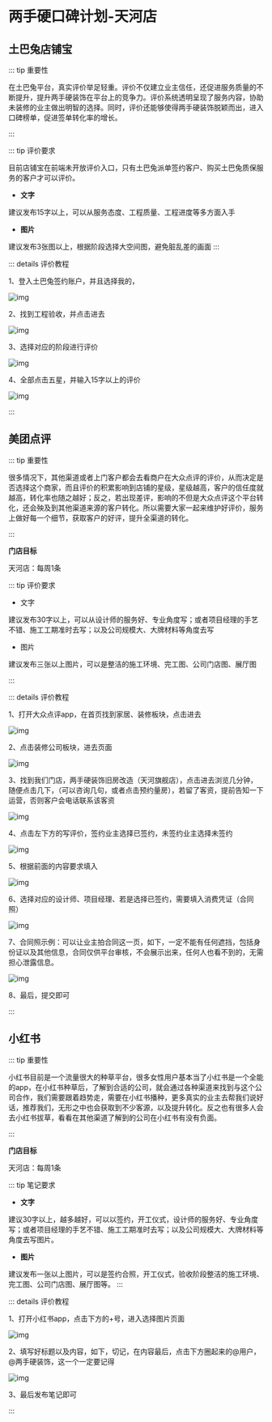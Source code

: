 # 两手硬口碑计划-天河店

 

## 土巴兔店铺宝

::: tip 重要性

在土巴兔平台，真实评价举足轻重。评价不仅建立业主信任，还促进服务质量的不断提升，提升两手硬装饰在平台上的竞争力。评价系统透明呈现了服务内容，协助未装修的业主做出明智的选择。同时，评价还能够使得两手硬装饰脱颖而出，进入口碑榜单，促进签单转化率的增长。

:::

::: tip 评价要求

目前店铺宝在前端未开放评价入口，只有土巴兔派单签约客户、购买土巴兔质保服务的客户才可以评价。

- **文字**

建议发布15字以上，可以从服务态度、工程质量、工程进度等多方面入手

- **图片**

建议发布3张图以上，根据阶段选择大空间图，避免脏乱差的画面
:::

::: details 评价教程

1、登入土巴兔签约账户，并且选择我的，

![img](img/wps14.jpg) 

 

2、找到工程验收，并点击进去

![img](img/wps15.jpg) 

3、选择对应的阶段进行评价

![img](img/wps16.jpg) 

4、全部点击五星，并输入15字以上的评价

![img](img/wps17.jpg) 

:::

 



## 美团点评

::: tip 重要性

很多情况下，其他渠道或者上门客户都会去看商户在大众点评的评价，从而决定是否选择这个商家，而且评价的积累影响到店铺的星级，星级越高，客户的信任度就越高，转化率也随之越好；反之，若出现差评，影响的不但是大众点评这个平台转化，还会殃及到其他渠道来源的客户转化。所以需要大家一起来维护好评价，服务上做好每一个细节，获取客户的好评，提升全渠道的转化。

:::

 **门店目标**

天河店：每周1条

::: tip 评价要求

- 文字

建议发布30字以上，可以从设计师的服务好、专业角度写；或者项目经理的手艺不错、施工工期准时去写；以及公司规模大、大牌材料等角度去写

- 图片

建议发布三张以上图片，可以是整洁的施工环境、完工图、公司门店图、展厅图

:::

 

::: details 评价教程

1、打开大众点评app，在首页找到家居、装修板块，点击进去

![img](img/wps18.jpg) 

2、点击装修公司板块，进去页面

![img](img/wps19.jpg) 

3、找到我们门店，两手硬装饰旧房改造（天河旗舰店），点击进去浏览几分钟，随便点击几下，（可以咨询几句，或者点击预约量房），若留了客资，提前告知一下运营，否则客户会电话联系该客资

![img](img/wps20.png) 

4、点击左下方的写评价，签约业主选择已签约，未签约业主选择未签约

![img](img/wps21.jpg) 

5、根据前面的内容要求填入

![img](img/wps22.jpg) 

6、选择对应的设计师、项目经理、若是选择已签约，需要填入消费凭证（合同照）

![img](img/wps23.png) 

7、合同照示例：可以让业主拍合同这一页，如下，一定不能有任何遮挡，包括身份证以及其他信息，合同仅供平台审核，不会展示出来，任何人也看不到的，无需担心泄露信息。

![img](img/wps24.png) 

8、最后，提交即可

:::



## 小红书

::: tip 重要性

小红书目前是一个流量很大的种草平台，很多女性用户基本当了小红书是一个全能的app，在小红书种草后，了解到合适的公司，就会通过各种渠道来找到与这个公司合作，我们需要跟着趋势走，需要在小红书播种，更多真实的业主去帮我们说好话，推荐我们，无形之中也会获取到不少客源，以及提升转化。反之也有很多人会去小红书拔草，看看在其他渠道了解到的公司在小红书有没有负面。

:::

**门店目标**

天河店：每周1条

::: tip 笔记要求

- **文字**

建议30字以上，越多越好，可以以签约，开工仪式，设计师的服务好、专业角度写；或者项目经理的手艺不错、施工工期准时去写；以及公司规模大、大牌材料等角度去写图片。

- **图片**

建议发布一张以上图片，可以是签约合照，开工仪式，验收阶段整洁的施工环境、完工图、公司门店图、展厅图等。
:::

::: details 评价教程

1、打开小红书app，点击下方的+号，进入选择图片页面

![img](img/wps25.jpg) 

2、填写好标题以及内容，如下，切记，在内容最后，点击下方圈起来的@用户，@两手硬装饰，这一个一定要记得

![img](img/wps26.jpg) 

3、最后发布笔记即可

:::

 

 

 

 